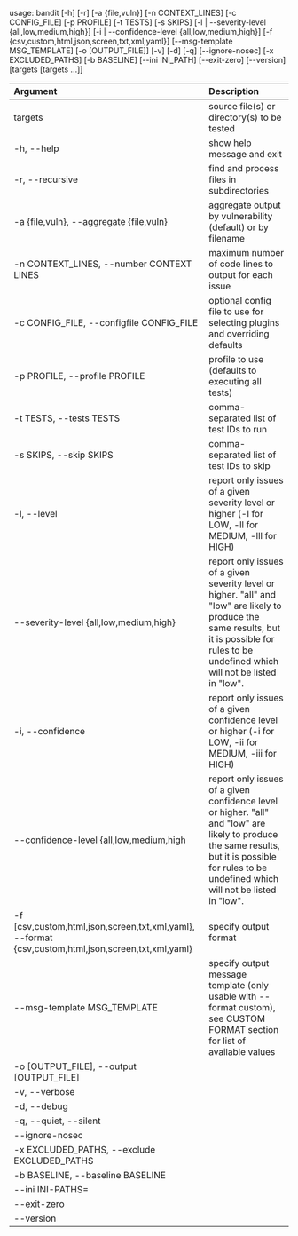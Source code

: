 usage: bandit [-h] [-r] [-a {file,vuln}] [-n CONTEXT_LINES] [-c CONFIG_FILE] [-p PROFILE] [-t TESTS] [-s SKIPS]
              [-l | --severity-level {all,low,medium,high}] [-i | --confidence-level {all,low,medium,high}]
              [-f {csv,custom,html,json,screen,txt,xml,yaml}] [--msg-template MSG_TEMPLATE] [-o [OUTPUT_FILE]] [-v]
              [-d] [-q] [--ignore-nosec] [-x EXCLUDED_PATHS] [-b BASELINE] [--ini INI_PATH] [--exit-zero] [--version]
              [targets [targets ...]]
           
|Argument|Description|
|:---|:----|
|targets|source file(s) or directory(s) to be tested|
|-h, --help|show help message and exit|
|-r, --recursive|find and process files in subdirectories|
|-a {file,vuln}, --aggregate {file,vuln}|aggregate output by vulnerability (default) or by filename|
|-n CONTEXT_LINES, --number CONTEXT LINES|maximum number of code lines to output for each issue|
|-c CONFIG_FILE, --configfile CONFIG_FILE|optional config file to use for selecting plugins and overriding defaults|
|-p PROFILE, --profile PROFILE|profile to use (defaults to executing all tests)|
|-t TESTS, --tests TESTS|comma-separated list of test IDs to run|
|-s SKIPS, --skip SKIPS|comma-separated list of test IDs to skip|
|-l, --level|report only issues of a given severity level or higher (-l for LOW, -ll for MEDIUM, -lll for HIGH)|
|--severity-level {all,low,medium,high}| report only issues of a given severity level or higher. "all" and "low" are likely to produce the same results, but it is possible for rules to be undefined which will not be listed in "low".|
|-i, --confidence|report only issues of a given confidence level or higher (-i for LOW, -ii for MEDIUM, -iii for HIGH)|
|--confidence-level {all,low,medium,high|report only issues of a given confidence level or higher. "all" and "low" are likely to produce the same results, but it is possible for rules to be undefined which will not be listed in "low".|
|-f [csv,custom,html,json,screen,txt,xml,yaml}, --format {csv,custom,html,json,screen,txt,xml,yaml}|specify output format|
|--msg-template MSG_TEMPLATE|specify output message template (only usable with --format custom), see CUSTOM FORMAT section for list of available values|
|-o [OUTPUT_FILE], --output [OUTPUT_FILE]||
|-v, --verbose||
|-d, --debug||
|-q, --quiet, --silent||
|--ignore-nosec||
|-x EXCLUDED_PATHS, --exclude EXCLUDED_PATHS||
|-b BASELINE, --baseline BASELINE||
|--ini INI-PATHS=||
|--exit-zero||
|--version||
